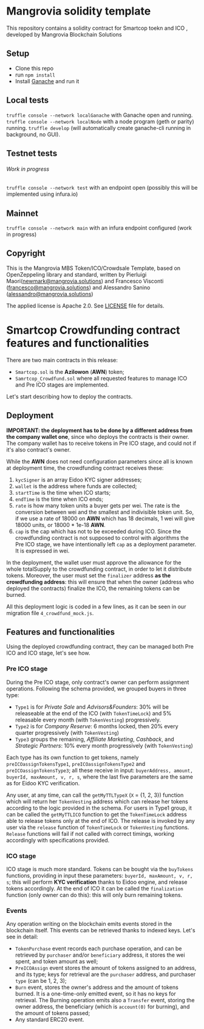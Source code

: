 # Mangrovia solidity template

This repository contains a solidity contract for Smartcop toekn and ICO , developed by Mangrovia Blockchain Solutions



## Setup

- Clone this repo
- run `npm install`
- Install [Ganache](http://truffleframework.com/ganache) and run it

## Local tests

`truffle console --network localGanache` with Ganache open and running.
`truffle console --network localNode` with a node program (geth or parity) running.
`truffle develop` (will automatically create ganache-cli running in background, no GUI).

## Testnet tests

###### Work in progress

`truffle console --network test` with an endpoint open (possibly this will be implemented using infura.io)

## Mainnet

`truffle console --network main` with an infura endpoint configured (work in progress)

## Copyright

This is the Mangrovia MBS Token/ICO/Crowdsale Template, based on OpenZeppeling library and standard, 
written by Pierluigi Maori(newmark@mangrovia.solutions) and Francesco Visconti (francesco@mangrovia.solutions) and Alessandro Sanino (alessandro@mangrovia.solutions)

The applied license is Apache 2.0. See [LICENSE](./LICENSE) file for details.

# Smartcop Crowdfunding contract features and functionalities

There are two main contracts in this release:

- `Smartcop.sol` is the **Azilowon** (**AWN**) token;
- `Samrtcop_Crowdfund.sol` where all requested features to manage ICO and Pre ICO stages are implemented.

Let's start describing how to deploy the contracts.

## Deployment

**IMPORTANT: the deployment has to be done by a different address from the company wallet one**, since who deploys the contracts is their owner. The company wallet has to receive tokens in Pre ICO stage, and could not if it's also contract's owner.

While the **AWN** does not need configuration parameters since all is known at deployment time, the crowdfunding contract receives these:

1. `kycSigner` is an array Eidoo KYC signer addresses;
2. `wallet` is the address where funds are collected;
3. `startTime` is the time when ICO starts;
4. `endTime` is the time when ICO ends;
5. `rate` is how many token units a buyer gets per wei. The rate is the conversion between wei and the smallest and indivisible token unit. So, if we use a rate of 18000 on **AWN** which has 18 decimals, 1 wei will give 18000 units, or 18000 * 1e-18 **AWN**.
6. `cap` is the cap which has not to be exceeded during ICO. Since the crowdfunding contract is not supposed to control with algorithms the Pre ICO stage, we have intentionally left `cap` as a deployment parameter. It is expressed in wei.

In the deployment, the wallet user must approve the allowance for the whole totalSupply to the crowdfunding contract, in order to let it distribute tokens. Moreover, the user must set the `finalizer` address **as the crowdfunding address**: this will ensure that when the owner (address who deployed the contracts) finalize the ICO, the remaining tokens can be burned.

All this deployment logic is coded in a few lines, as it can be seen in our migration file `4_crowdfund_mock.js`.

## Features and functionalities

Using the deployed crowdfunding contract, they can be managed both Pre ICO and ICO stage, let's see how.

### Pre ICO stage

During the Pre ICO stage, only contract's owner can perform assignment operations.
Following the schema provided, we grouped buyers in three type:

- `Type1` is for _Private Sale_ and _Advisors&Founders_: 30% will be releaseable at the end of the ICO (with `TokenTimeLock`) and 5% releasable every month (with `TokenVesting`) progressively.
- `Type2` is for _Company Reserve_: 6 months locked, then 20% every quarter progressively (with `TokenVesting`)
- `Type3` groups the remaining, _Affiliate Marketing_, _Cashback_, and _Strategic Partners_: 10% every month progressively (with `TokenVesting`)

Each type has its own function to get tokens, namely `preICOassignTokensType1`, `preICOassignTokensType2` and `preICOassignTokensType3`; all these receive in input: `buyerAddress, amount, buyerId, maxAmount, v, r, s`, where the last five parameters are the same as for Eidoo KYC verification.

Any user, at any time, can call the `getMyTTLTypeX` (`X` = {1, 2, 3}) function which will return her `TokenVesting` address which can release her tokens according to the logic provided in the schema.
For users in Type1 group, it can be called the `getMyTTLICO` function to get the `TokenTimeLock` address able to release tokens only at the end of ICO. The release is invoked by any user via the `release` function of `TokenTimeLock` or `TokenVesting` functions.
`Release` functions will fail if not called with correct timings, working accordingly with specifications provided.

### ICO stage

ICO stage is much more standard.
Tokens can be bought via the `buyTokens` functions, providing in input these parameters: `buyerId, maxAmount, v, r, s`; this will perform **KYC verification** thanks to Eidoo engine, and release tokens accordingly.
At the end of ICO it can be called the `finalization` function (only owner can do this): this will only burn remaining tokens.

### Events

Any operation writing on the blockchain emits events stored in the blockchain itself. This events can be retrieved thanks to indexed keys. Let's see in detail:

- `TokenPurchase` event records each purchase operation, and can be retrieved by `purchaser` and/or `beneficiary` address, it stores the wei spent, and token amount as well;
- `PreICOAssign` event stores the amount of tokens assigned to an address, and its type; keys for retrieval are the `purchaser` address, and purchaser `type` (can be 1, 2, 3);
- `Burn` event, stores the owner's address and the amount of tokens burned. It is a one-time-only emitted event, so it has no keys for retrieval. The Burning operation emits also a `Transfer` event, storing the owner address, the beneficiary (which is `account(0)` for burning), and the amount of tokens passed;
- Any standard ERC20 event.
